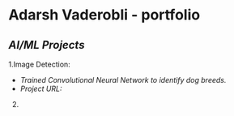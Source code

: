 # Adarsh Vaderobli - portfolio


## *AI/ML Projects*

  1.Image Detection:
   - *Trained Convolutional Neural Network to identify dog breeds.*
   -  *Project URL:*
  
  2. 

